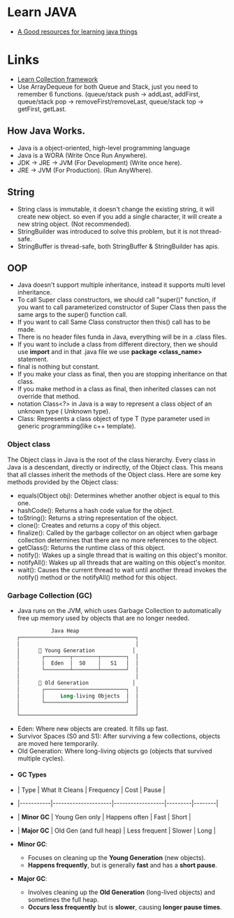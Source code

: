 # Learn JAVA
* [A Good resources for learning java things](https://gyansetu-core-java-for-java.gitbook.io/project)
# Links
* [Learn Collection framework](https://github.com/AnirudhDas/AniruddhaDas.github.io/blob/master/Java/CollectionFrameworkInJava/CollectionFrameworkInJava.md)
* Use ArrayDequeue for both Queue and Stack, just you need to remember 6 functions. (queue/stack push -> addLast, addFirst, queue/stack pop -> removeFirst/removeLast, queue/stack top -> getFirst, getLast.
  
## How Java Works.
* Java is a object-oriented, high-level programming language
* Java is a WORA (Write Once Run Anywhere).
* JDK -> JRE -> JVM (For Development) (Write once here).
* JRE -> JVM (For Production). (Run AnyWhere).
## String
* String class is immutable, it doesn't change the existing string, it will create new object. so even if you add a single character, it will create a new string object. (Not recommended).
* StringBuilder was introduced to solve this problem, but it is not thread-safe.
* StringBuffer is thread-safe, both StringBuffer & StringBuilder has apis.


## OOP
* Java doesn't support multiple inheritance, instead it supports multi level inheritance.
* To call Super class constructors, we should call "super()" function, if you want to call parameterized constructor of Super Class then pass the same args to the super() function call.
* If you want to call Same Class constructor then this() call has to be made.
* There is no header files funda in Java, everything will be in a .class files.
* If you want to include a class from different directory, then we should use **import** and in that .java file we use **package <class_name>** statement.
* final is nothing but constant.
* If you make your class as final, then you are stopping inheritance on that class.
* If you make method in a class as final, then inherited classes can not override that method.
* notation Class<?> in Java is a way to represent a class object of an unknown type ( Unknown type).
* Class<T>: Represents a class object of type T (type parameter used in generic programming(like c++ template).

  
### Object class
The Object class in Java is the root of the class hierarchy. Every class in Java is a descendant, directly or indirectly, of the Object class. This means that all classes inherit the methods of the Object class. Here are some key methods provided by the Object class:
* equals(Object obj): Determines whether another object is equal to this one.
* hashCode(): Returns a hash code value for the object.
* toString(): Returns a string representation of the object.
* clone(): Creates and returns a copy of this object.
* finalize(): Called by the garbage collector on an object when garbage collection determines that there are no more references to the object.
* getClass(): Returns the runtime class of this object.
* notify(): Wakes up a single thread that is waiting on this object's monitor.
* notifyAll(): Wakes up all threads that are waiting on this object's monitor.
* wait(): Causes the current thread to wait until another thread invokes the notify() method or the notifyAll() method for this object.


### Garbage Collection (GC)
* Java runs on the JVM, which uses Garbage Collection to automatically free up memory used by objects that are no longer needed.
```kotlin
              Java Heap
   ┌─────────────────────────────────────┐
   │                                     │
   │      🔹 Young Generation            │
   │       ┌────────┬────────┬────────┐  │
   │       │  Eden  │  S0    │   S1   │  │
   │       └────────┴────────┴────────┘  │
   │                                     │
   │      🔸 Old Generation              │
   │       ┌──────────────────────────┐  │
   │       │     Long-living Objects  │  │
   │       └──────────────────────────┘  │
   │                                     │
   └─────────────────────────────────────┘
```
* Eden: Where new objects are created. It fills up fast.
* Survivor Spaces (S0 and S1): After surviving a few collections, objects are moved here temporarily.
* Old Generation: Where long-living objects go (objects that survived multiple cycles).
- #### GC Types

- | Type      | What It Cleans      | Frequency        | Cost    | Pause  |
- |-----------|---------------------|------------------|---------|--------|
- | **Minor GC** | Young Gen only      | Happens often    | Fast    | Short  |
- | **Major GC** | Old Gen (and full heap) | Less frequent    | Slower  | Long   |

- **Minor GC**: 
    - Focuses on cleaning up the **Young Generation** (new objects).
    - **Happens frequently**, but is generally **fast** and has a **short pause**.
  
- **Major GC**: 
    - Involves cleaning up the **Old Generation** (long-lived objects) and sometimes the full heap.
    - **Occurs less frequently** but is **slower**, causing **longer pause times**.
